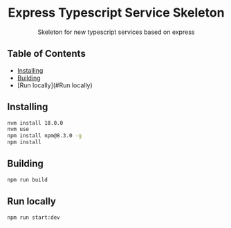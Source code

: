 <h1 align="center">Express Typescript Service Skeleton</h1>

<p align="center">
  Skeleton for new typescript services based on express
</p>


## Table of Contents

- [Installing](#installing)
- [Building](#building)
- [Run locally](#Run locally)

## Installing

```bash
nvm install 18.0.0
nvm use
npm install npm@8.3.0 -g
npm install
```

## Building

```bash
npm run build
```
## Run locally

```bash
npm run start:dev
```
